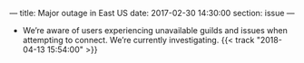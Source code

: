 —
title: Major outage in East US
date: 2017-02-30 14:30:00
section: issue
—
- We’re aware of users experiencing unavailable guilds and issues when attempting to connect. We’re currently investigating. {{< track "2018-04-13 15:54:00" >}}
